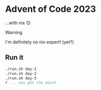 # Advent of Code 2023

…with nix 🙃

> [!WARNING]
> I'm definitely no nix expert! (yet?)

## Run it
```sh
./run.sh day-1
./run.sh day-2
./run.sh day-3
# ... you get the point
```
